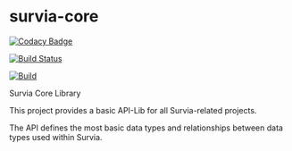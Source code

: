 # survia-core

[![Codacy Badge](https://api.codacy.com/project/badge/Grade/d8231f6db13c471fba724b8a4db9cf13)](https://app.codacy.com/gh/martinvidec/survia-core?utm_source=github.com&utm_medium=referral&utm_content=martinvidec/survia-core&utm_campaign=Badge_Grade)

[![Build Status](https://travis-ci.com/martinvidec/survia-core.svg?branch=main)](https://travis-ci.com/martinvidec/survia-core)

[![Build](https://github.com/martinvidec/survia-core/actions/workflows/build.yml/badge.svg)](https://github.com/martinvidec/survia-core/actions/workflows/build.yml)

Survia Core Library

This project provides a basic API-Lib for all Survia-related projects.

The API defines the most basic data types and relationships between data types used within Survia.
